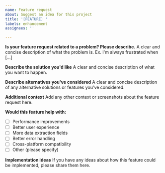 ```yaml
---
name: Feature request
about: Suggest an idea for this project
title: '[FEATURE] '
labels: enhancement
assignees: ''

---
```


**Is your feature request related to a problem? Please describe.**
A clear and concise description of what the problem is. Ex. I'm always frustrated when [...]

**Describe the solution you'd like**
A clear and concise description of what you want to happen.

**Describe alternatives you've considered**
A clear and concise description of any alternative solutions or features you've considered.

**Additional context**
Add any other context or screenshots about the feature request here.

**Would this feature help with:**
- [ ] Performance improvements
- [ ] Better user experience
- [ ] More data extraction fields
- [ ] Better error handling
- [ ] Cross-platform compatibility
- [ ] Other (please specify)

**Implementation ideas**
If you have any ideas about how this feature could be implemented, please share them here.
